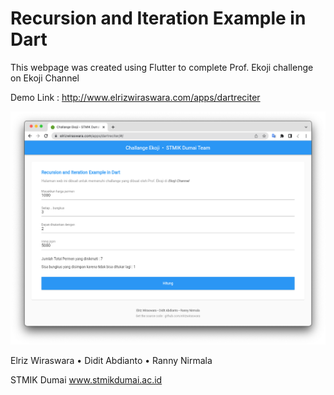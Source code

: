 # Recursion and Iteration Example in Dart

This webpage was created using Flutter to complete Prof. Ekoji challenge on Ekoji Channel


Demo Link : 
http://www.elrizwiraswara.com/apps/dartreciter

![screenshoot](https://github.com/elrizwiraswara/dart_recursion_iteration_example/blob/master/Screen%20Shot%202022-08-30%20at%2011.37.53.png)


Elriz Wiraswara • Didit Abdianto • Ranny Nirmala

STMIK Dumai
www.stmikdumai.ac.id
